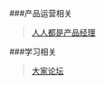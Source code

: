 
###产品运营相关
> <a href="http://www.woshipm.com/" target="_blank">人人都是产品经理</a><br />

###学习相关
> <a href="http://club.topsage.com/" target="_blank">大家论坛</a><br />
